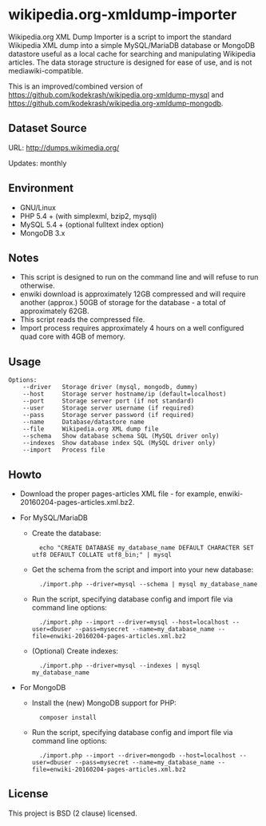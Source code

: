 # wikipedia.org-xmldump-importer

Wikipedia.org XML Dump Importer is a script to import the standard Wikipedia XML dump into a simple MySQL/MariaDB database or MongoDB datastore useful as a local cache for searching and manipulating Wikipedia articles. The data storage structure is designed for ease of use, and is not mediawiki-compatible.

This is an improved/combined version of https://github.com/kodekrash/wikipedia.org-xmldump-mysql and https://github.com/kodekrash/wikipedia.org-xmldump-mongodb.

Dataset Source
--------------

URL: http://dumps.wikimedia.org/

Updates: monthly

Environment
-----------

* GNU/Linux
* PHP 5.4 + (with simplexml, bzip2, mysqli)
* MySQL 5.4 + (optional fulltext index option)
* MongoDB 3.x

Notes
-----

* This script is designed to run on the command line and will refuse to run otherwise.
* enwiki download is approximately 12GB compressed and will require another (approx.) 50GB of storage for the database - a total of approximately 62GB.
* This script reads the compressed file.
* Import process requires approximately 4 hours on a well configured quad core with 4GB of memory. 

Usage
-----

	Options:
		--driver   Storage driver (mysql, mongodb, dummy)
		--host     Storage server hostname/ip (default=localhost)
		--port     Storage server port (if not standard)
		--user     Storage server username (if required)
		--pass     Storage server password (if required)
		--name     Database/datastore name
		--file     Wikipedia.org XML dump file
		--schema   Show database schema SQL (MySQL driver only)
		--indexes  Show database index SQL (MySQL driver only)
		--import   Process file

Howto
-----

* Download the proper pages-articles XML file - for example, enwiki-20160204-pages-articles.xml.bz2.

* For MySQL/MariaDB
	* Create the database:

			echo "CREATE DATABASE my_database_name DEFAULT CHARACTER SET utf8 DEFAULT COLLATE utf8_bin;" | mysql

	* Get the schema from the script and import into your new database:

			./import.php --driver=mysql --schema | mysql my_database_name

	* Run the script, specifying database config and import file via command line options:

			./import.php --import --driver=mysql --host=localhost --user=dbuser --pass=mysecret --name=my_database_name --file=enwiki-20160204-pages-articles.xml.bz2

	* (Optional) Create indexes:

			./import.php --driver=mysql --indexes | mysql my_database_name

* For MongoDB

	* Install the (new) MongoDB support for PHP:
	
			composer install

	* Run the script, specifying database config and import file via command line options:
	
			./import.php --import --driver=mongodb --host=localhost --user=dbuser --pass=mysecret --name=my_database_name --file=enwiki-20160204-pages-articles.xml.bz2

License
-------

This project is BSD (2 clause) licensed.
